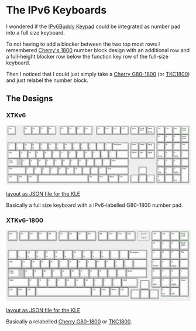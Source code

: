 The IPv6 Keyboards
==================

I wondered if the [IPv6Buddy Keypad](https://www.ipv6buddy.com/) could
be integrated as number pad into a full size keyboard.

To not having to add a blocker between the two top most rows I
remembered [Cherry's
1800](https://www.cherry.de/cherry-g80-1800.html) number block
design with an additional row and a full-height blocker row below the
function key row of the full-size keyboard.

Then I noticed that I could just simply take a [Cherry
G80-1800](https://www.cherry.de/cherry-g80-1800.html) (or
[TKC1800](https://thekey.company/collections/tkc-1800)) and just
relabel the number block.

The Designs
-----------

### XTKv6

![XTKv6](Images/xtkv6.png)

[layout as JSON file for the KLE](Layouts/xtkv6.json)

Basically a full size keyboard with a IPv6-labelled G80-1800 number
pad.

### XTKv6-1800

![XTKv6](Images/xtkv6-1800.png)

[layout as JSON file for the KLE](Layouts/xtkv6-1800.json)

Basically a relabelled [Cherry
G80-1800](https://www.cherry.de/cherry-g80-1800.html) or
[TKC1800](https://thekey.company/collections/tkc-1800).
